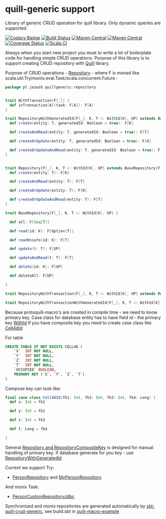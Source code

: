 # quill-generic support
Library of generic CRUD operation for quill library. Only dynamic queries are supported.

[![Codacy Badge](https://api.codacy.com/project/badge/Grade/84d50129877e41068bc0eeb4943b825d)](https://app.codacy.com/manual/ajozwik/quill-generic?utm_source=github.com&utm_medium=referral&utm_content=ajozwik/quill-generic&utm_campaign=Badge_Grade_Dashboard)
[![Build Status](https://travis-ci.com/ajozwik/quill-generic.svg?branch=master)](https://travis-ci.com/ajozwik/quill-generic)
[![Maven Central](https://img.shields.io/maven-central/v/com.github.ajozwik/repository_2.12.svg?label=latest%20release%20for%202.12)](http://search.maven.org/#search|ga|1|g%3A%22com.github.ajozwik%22%20AND%20a%3A%22repository_2.12%22)
[![Maven Central](https://img.shields.io/maven-central/v/com.github.ajozwik/repository_2.13.svg?label=latest%20release%20for%202.13)](http://search.maven.org/#search|ga|1|g%3A%22com.github.ajozwik%22%20AND%20a%3A%22repository_2.13%22)
[![Coverage Status](https://coveralls.io/repos/github/ajozwik/quill-generic/badge.svg?branch=master)](https://coveralls.io/github/ajozwik/quill-generic?branch=master)
[![Scala CI](https://github.com/ajozwik/quill-generic/actions/workflows/scala.yml/badge.svg)](https://github.com/ajozwik/quill-generic/actions/workflows/scala.yml)

Always when you start new project you must to write a lot of boilerplate code for handling simple CRUD operations. Purpose of this library is to support creating CRUD repository with [Quill](https://github.com/getquill/quill) library.

Purpose of CRUD operations - [Repository](/repository/src/main/scala/pl/jozwik/quillgeneric/repository/Repository.scala) - where F is monad like scala.util.Try/monix.eval.Task/scala.concurrent.Future :
```scala
package pl.jozwik.quillgeneric.repository


trait WithTransaction[F[_]] {
  def inTransaction[A](task: F[A]): F[A]
}

trait RepositoryWithGeneratedId[F[_], K, T <: WithId[K], UP] extends BaseRepository[F, K, T, UP] {
  def create(entity: T, generatedId: Boolean = true): F[K]

  def createAndRead(entity: T, generatedId: Boolean = true): F[T]

  def createOrUpdate(entity: T, generatedId: Boolean = true): F[K]

  def createOrUpdateAndRead(entity: T, generatedId: Boolean = true): F[T]
}


trait Repository[F[_], K, T <: WithId[K], UP] extends BaseRepository[F, K, T, UP] {
  def create(entity: T): F[K]

  def createAndRead(entity: T): F[T]

  def createOrUpdate(entity: T): F[K]

  def createOrUpdateAndRead(entity: T): F[T]
}

trait BaseRepository[F[_], K, T <: WithId[K], UP] {

  def all: F[Seq[T]]

  def read(id: K): F[Option[T]]

  def readUnsafe(id: K): F[T]

  def update(t: T): F[UP]

  def updateAndRead(t: T): F[T]

  def delete(id: K): F[UP]

  def deleteAll: F[UP]

}

trait RepositoryWithTransaction[F[_], K, T <: WithId[K], UP] extends Repository[F, K, T, UP] with WithTransaction[F]

trait RepositoryWithTransactionWithGeneratedId[F[_], K, T <: WithId[K], UP] extends RepositoryWithGeneratedId[F, K, T, UP] with WithTransaction[F]

```

Because protoquill-macro's are created in compile time - we need to know primary key. Case class for database entity has to have field id - the primary key [WithId](/repository/src/main/scala/pl/jozwik/quillgeneric/repository/WithId.scala)
If you have composite key you need to create case class like [Cell4dId](/repository/src/main/scala/pl/jozwik/quillgeneric/model/Cell4dId.scala):

For table
```sql
CREATE TABLE IF NOT EXISTS CELL4D (
    `X`  INT NOT NULL,
    `Y`  INT NOT NULL,
    `Z`  INT NOT NULL,
    `T`  INT NOT NULL,
    `OCCUPIED` BOOLEAN,
    PRIMARY KEY (`X`, `Y`, `Z`, `T`)
)
```
Compose key can look like:

```scala
final case class Cell4dId(fk1: Int, fk2: Int, fk3: Int, fk4: Long) {
  def x: Int = fk1

  def y: Int = fk2

  def z: Int = fk3

  def t: Long = fk4

}
```

General [Repository and RepositoryCompositeKey](/repository/src/main/scala/pl/jozwik/quillgeneric/repository/Repository.scala) is designed for manual handling of primary key. If database generate for you key - use [RepositoryWithGeneratedId](/repository/src/main/scala/pl/jozwik/quillgeneric/repository/Repository.scala)

Current we support Try:

 - [PersonRepository](/repository-jdbc-monad/src/test/scala/pl/jozwik/quillgeneric/monad/repository/PersonRepository.scala) and [MyPersonRepository](/repository-jdbc-monad/src/test/scala/pl/jozwik/quillgeneric/monad/repository/MyPersonRepository.scala) 
 
And monix Task:
 
 - [PersonCustomRepositoryJdbc](/quill-jdbc-monix/src/test/scala/pl/jozwik/quillgeneric/monix/repository/PersonCustomRepositoryJdbc.scala)
 
Synchronized and monix repositories are generated automatically by [sbt-quill-crud-generic](https://github.com/ajozwik/sbt-quill-crud-generic), see build.sbt in
[quill-macro-example](https://github.com/ajozwik/quill-macro-example)

